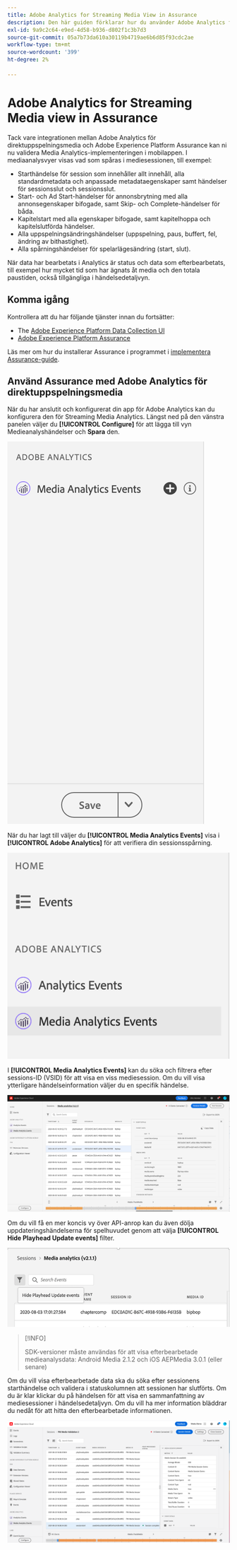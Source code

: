 ```yaml
---
title: Adobe Analytics for Streaming Media View in Assurance
description: Den här guiden förklarar hur du använder Adobe Analytics för direktuppspelande media med Adobe Experience Platform Assurance.
exl-id: 9a9c2c64-e9ed-4d58-b936-d802f1c3b7d3
source-git-commit: 05a7b73da610a30119b4719ae6b6d85f93cdc2ae
workflow-type: tm+mt
source-wordcount: '399'
ht-degree: 2%

---
```


# Adobe Analytics for Streaming Media view in Assurance

Tack vare integrationen mellan Adobe Analytics för direktuppspelningsmedia och Adobe Experience Platform Assurance kan ni nu validera Media Analytics-implementeringen i mobilappen. I mediaanalysvyer visas vad som spåras i mediesessionen, till exempel:

- Starthändelse för session som innehåller allt innehåll, alla standardmetadata och anpassade metadataegenskaper samt händelser för sessionsslut och sessionsslut.
- Start- och Ad Start-händelser för annonsbrytning med alla annonsegenskaper bifogade, samt Skip- och Complete-händelser för båda.
- Kapitelstart med alla egenskaper bifogade, samt kapitelhoppa och kapitelslutförda händelser.
- Alla uppspelningsändringshändelser (uppspelning, paus, buffert, fel, ändring av bithastighet).
- Alla spårningshändelser för spelarlägesändring (start, slut).

När data har bearbetats i Analytics är status och data som efterbearbetats, till exempel hur mycket tid som har ägnats åt media och den totala paustiden, också tillgängliga i händelsedetaljvyn.

## Komma igång

Kontrollera att du har följande tjänster innan du fortsätter:

- The [Adobe Experience Platform Data Collection UI](https://experience.adobe.com/#/data-collection/)
- [Adobe Experience Platform Assurance](https://experience.adobe.com/assurance)

Läs mer om hur du installerar Assurance i programmet i [implementera Assurance-guide](../tutorials/implement-assurance.md).

## Använd Assurance med Adobe Analytics för direktuppspelningsmedia

När du har anslutit och konfigurerat din app för Adobe Analytics kan du konfigurera den för Streaming Media Analytics. Längst ned på den vänstra panelen väljer du **[!UICONTROL Configure]** för att lägga till vyn Medieanalyshändelser och **Spara** den.

![Konfigurera](./images/adobe-analytics-streaming-media/configure.png)

När du har lagt till väljer du **[!UICONTROL Media Analytics Events]** visa i **[!UICONTROL Adobe Analytics]** för att verifiera din sessionsspårning.

![Välj](./images/adobe-analytics-streaming-media/select.png)

I **[!UICONTROL Media Analytics Events]** kan du söka och filtrera efter sessions-ID (VSID) för att visa en viss mediesession. Om du vill visa ytterligare händelseinformation väljer du en specifik händelse.

![Mediehändelser](./images/adobe-analytics-streaming-media/media-events.png)

Om du vill få en mer koncis vy över API-anrop kan du även dölja uppdateringshändelserna för spelhuvudet genom att välja **[!UICONTROL Hide Playhead Update events]** filter.

![Dölj spelhuvud](./images/adobe-analytics-streaming-media/hide-playhead.png)

>[!INFO]
>
>SDK-versioner måste användas för att visa efterbearbetade medieanalysdata: Android Media 2.1.2 och iOS AEPMedia 3.0.1 (eller senare)

Om du vill visa efterbearbetade data ska du söka efter sessionens starthändelse och validera i statuskolumnen att sessionen har slutförts. Om du är klar klickar du på händelsen för att visa en sammanfattning av mediesessioner i händelsedetaljvyn. Om du vill ha mer information bläddrar du nedåt för att hitta den efterbearbetade informationen.

![Efterbearbetad vy](./images/adobe-analytics-streaming-media/post-processed-view.png)
